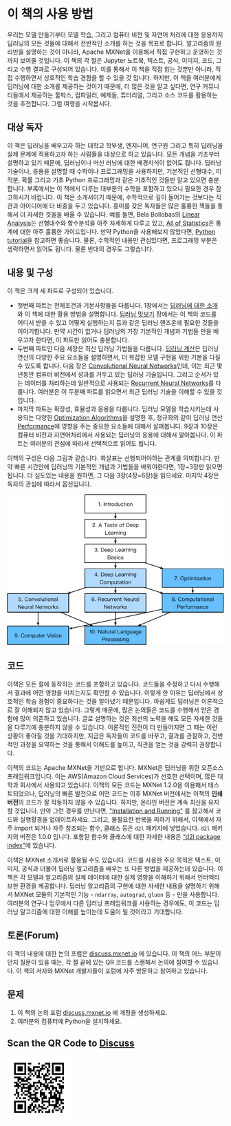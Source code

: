 # 이 책의 사용 방법

우리는 모델 만들기부터 모델 학습, 그리고 컴퓨터 비전 및 자연어 처리에 대한 응용까지 딥러닝의 모든 것들에 대해서 전반적인 소개를 하는 것을 목표로 합니다. 알고리즘의 원리만을 설명하는 것이 아니라, Apache MXNet을 이용해서 직접 구현하고 운영하는 것까지 보여줄 것입니다. 이 책의 각 절은 Jupyter 노트북, 텍스트, 공식, 이미지, 코드, 그리고 수행 결과로 구성되어 있습니다. 이를 통해서 이 책을 직접 읽는 것뿐만 아니라, 직접 수행하면서 상호적인 학습 경함을 할 수 있을 것 입니다. 하지만, 이 책을 여러분에게 딥러닝에 대한 소개를 제공하는 것이기 때문에, 더 많은 것을 알고 싶다면, 연구 커뮤니티들에서 제공하는 툴박스, 컴파일러, 예제들, 튜터리얼, 그리고 소스 코드를 활용하는 것을 추천합니다. 그럼 여행을 시작봅시다.

## 대상 독자

이 책은 딥러닝을 배우고자 하는 대학교 학부생, 엔지니어, 연구원 그리고 특히 딥러닝을 실제 문제에 적용하고자 하는 사람들을 대상으로 하고 있습니다. 모든 개념을 기초부터 설명하고 있기 때문에, 딥러닝이나 머신 러닝에 대한 배경지식이 없어도 됩니다. 딥러닝 기술이나, 응용을 설명할 때 수학이나 프로그래밍을 사용하지만, 기본적인 선형대수, 미적분, 확률 그리고 기초 Python 프로그래밍과 같은 기초적인 것들만 알고 있으면 충분합니다. 부록에서는 이 책에서 다루는 대부분의 수학을 포함하고 있으니 필요한 경우 참고하시기 바랍니다. 이 책은 소개서이기 때문에, 수학적으로 깊이 들어가는 것보다는 직관과 아이디어에 더 비중을 두고 있습니다. 흥미를 갖은 독자들은 많은 훌륭한 책들을 통해서 더 자세한 것을을 배울 수 있습니다. 예를 들면, Bela Bollobas의  [Linear Analysis](https://www.amazon.com/Linear-Analysis-Introductory-Cambridge-Mathematical/dp/0521655773)는 선형대수와 함수분석을 아주 자세하게 다루고 있고, [All of Statistics](https://www.amazon.com/All-Statistics-Statistical-Inference-Springer/dp/0387402721)은 통계에 대한 아주 훌륭한 가이드입니다. 만약 Python을 사용해보지 않았다면,  [Python tutorial](http://learnpython.org/)을 참고하면 좋습니다. 물론, 수학적인 내용만 관심있다면, 프로그래밍 부분은 생략하면서 읽어도 됩니다. 물론 반대의 경우도 그렇습니다.


## 내용 및 구성

이 책은 크게 세 파트로 구성되어 있습니다.

* 첫번째 파트는 전제조건과 기본사항들을 다룹니다. 1장에서는 [딥러닝에 대한 소개](../chapter_introduction/index.md) 와 이 책에 대한 활용 방법을 설명합니다. [딥러닝 맛보기](../chapter_crashcourse/index.md) 장에서는 이 책의 코드를 어디서 받을 수 있고 어떻게 실행하는지 등과 같은 딥러닝 핸즈온에 필요한 것들을 이야기합니다. 만약 시간이 없거나 딥러닝의 가장 기본적인 개념과 기법들 만을 배우고자 한다면, 이 파트만 읽어도 충분합니다.
* 두번째 파트인 다음 세장은 최신 딥러닝 기법들을 다룹니다. [딥러닝 계산](../chapter_deep-learning-computation/index.md)은 딥러닝 연산의 다양한 주요 요소들을 설명하면서, 더 복잡한 모델 구현을 위한 기본을 다질 수 있도록 합니다. 다음 장은 [Convolutional Neural Networks](../chapter_convolutional-neural-networks/index.md)인데, 이는 최근 몇년동안 컴퓨터 비전에서 성과를 거두고 있는 딥러닝 기술입니다. 그리고 순서가 있는 데이터를 처리하는데 일반적으로 사용되는 [Recurrent Neural Networks](../chapter_recurrent-neural-networks/index.md)를 다룹니다. 여러분은 이 두분째 파트를 읽으면서 최근 딥러닝 기술을 이해할 수 있을 것입니다.
* 마지막 파트는 확장성, 효율성과 응용을 다룹니다. 딥러닝 모델을 학습시키는데 사용되는 다양한  [Optimization Algorithms](../chapter_optimization/index.md)을 설명한 후, 정규화와 같이 딥러닝 연산 [Performance](../chapter_computational-performance/index.md)에 영향을 주는 중요한 요소들에 대해서 살펴봅니다. 9장과 10장은 컴퓨터 비전과 자연어처리에서 사용되는 딥러닝의 응용에 대해서 알아봅니다. 이 파트는 여러분의 관심에 따라서 선택적으로 읽어도 됩니다.

이책의 구성은 다음 그림과 같습니다. 화살표는 선행되어야하는 관계를 의미합니다. 만약 빠른 시간안에 딥러닝의 기본적인 개념과 기법들을 배워야한다면, 1장~3장만 읽으면됩니다. 더 심도있는 내용을 원하면, 그 다음 3장(4장~6장)을 읽으세요. 마지막 4장은 독자의 관심에 따라서 옵션입니다.

![Book structure](../img/book-org.svg)


## 코드

이책은 모든 절에 동작하는 코드를 포함하고 있습니다. 코드들을 수정하고 다시 수행해서 결과에 어떤 영향을 미치는지도 확인할 수 있습니다. 이렇게 한 이유는 딥러닝에서 상호적인 학습 경험이 중요하다는 것을 알아냈기 때문입니다. 아쉽게도 딥러닝은 이론적으로 잘 이해되지 않고 있습니다. 그렇게 때문에, 많은 논의들은 코드를 수행해서 얻은 경험에 많이 의존하고 있습니다. 글로 설명하는 것은 최선의 노력을 해도 모든 자세한 것들을 다루기에 충분하지 않을 수 있습니다. 이론적인 진전이 더 만들어지면 그 때는 이런 상황이 좋아질 것을 기대하지만, 지금은 독자들이 코드를 바꾸고, 결과를 관찰하고, 전반적인 과정을 요약하는 것을 통해서 이해도를 높이고, 직관을 얻는 것을 강력히 권장합니다.

이책의 코드는 Apache MXNet을 기반으로 합니다. MXNet은 딥러닝을 위한 오픈소스 프래임워크입니다. 이는 AWS(Amazon Cloud Services)가 선호한 선택이며, 많은 대학과 회사에서 사용되고 있습니다. 이책의 모든 코드는 MXNet 1.2.0을 이용해서 테스트되었으나, 딥러닝의 빠른 발전으로 어떤 코드는 이후 MXNet 버전에서는 이책의 **인쇄버전**의 코드가 잘 작동하지 않을 수 있습니다. 하지만, 온라인 버전은 계속 최신을 유지할 것입니다. 만약 그런 경우를 만난다면, ["Installation and Running"](../chapter_prerequisite/install.md) 를 참고해서 코드와 실행황경을 업데이트하세요. 그리고, 불필요한 반복을 피하기 위해서, 이책에서 자주 import 되거나 자주 참조되는 함수, 클래스 등은 `d2l` 패키지에 넣었습니다. `d2l` 패키지의 버전은 1.0.0 입니다. 포함된 함수와 클래스에 대한 자세한 내용은  [“d2l package index”](../chapter_appendix/d2l.md)에 있습니다.

이책은 MXNet 소개서로 활용될 수도 있습니다. 코드를 사용한 주요 목적은 텍스트, 이미지, 공식과 더불어 딥러닝 알고리즘을 배우는 또 다른 방법을 제공하는데 있습니다. 이 책은 각 모델과 알고리즘의 실제 데이터에 대한 실제 영향을 이해하기 위해서 인터엑티브한 환경을 제공합니다. 딥러닝 알고리즘의 구현에 대한 자세한 내용을 설명하기 위해서 MXNet 모듈의 기본적인 기능 - `ndarray`, `autograd`, `gluon`  등 - 만을 사용합니다. 여러분의 연구나 업무에서 다른 딥러닝 프래임워크를 사용하는 경우에도, 이 코드는 딥러닝 알고리즘에 대한 이해를 높이는데 도움이 될 것이라고 기대합니다.

## 토론(Forum)

이 책의 내용에 대한 논의 포럼은 [discuss.mxnet.io](https://discuss.mxnet.io/) 에 있습니다. 이 책의 어느 부분이던지 질문이 있을 때는, 각 절 끝에 있는 QR 코드를 스캔해서 논의에 참여할 수 있습니다. 이 책의 저자와 MXNet 개발자들이 포럼에 자주 방문하고 참여하고 있습니다.

## 문제

1. 이 책의 논의 포럼 [discuss.mxnet.io](https://discuss.mxnet.io/) 에 계정을 생성하세요.
1. 여러분의 컴퓨터에 Python을 설치하세요.



## Scan the QR Code to [Discuss](https://discuss.mxnet.io/t/2311)

![](../img/qr_how-to-use.svg)
